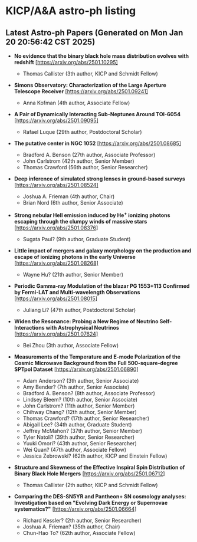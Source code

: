 # KICP/A&A astro-ph listing

## Latest Astro-ph Papers (Generated on Mon Jan 20 20:56:42 CST 2025)

- **No evidence that the binary black hole mass distribution evolves with redshift**
[https://arxiv.org/abs/2501.10295]
  + Thomas Callister (3th author, KICP and Schmidt Fellow)

- **Simons Observatory: Characterization of the Large Aperture Telescope Receiver**
[https://arxiv.org/abs/2501.09241]
  + Anna Kofman (4th author, Associate Fellow)

- **A Pair of Dynamically Interacting Sub-Neptunes Around TOI-6054**
[https://arxiv.org/abs/2501.09095]
  + Rafael Luque (29th author, Postdoctoral Scholar)

- **The putative center in NGC 1052**
[https://arxiv.org/abs/2501.08685]
  + Bradford A. Benson (27th author, Associate Professor)
  + John Carlstrom (42th author, Senior Member)
  + Thomas Crawford (56th author, Senior Researcher)

- **Deep inference of simulated strong lenses in ground-based surveys**
[https://arxiv.org/abs/2501.08524]
  + Joshua A. Frieman (4th author, Chair)
  + Brian Nord (6th author, Senior Associate)

- **Strong nebular HeII emission induced by He$^+$ ionizing photons escaping through the clumpy winds of massive stars**
[https://arxiv.org/abs/2501.08376]
  + Sugata Paul? (9th author, Graduate Student)

- **Little impact of mergers and galaxy morphology on the production and escape of ionizing photons in the early Universe**
[https://arxiv.org/abs/2501.08268]
  + Wayne Hu? (21th author, Senior Member)

- **Periodic Gamma-ray Modulation of the blazar PG 1553+113 Confirmed by Fermi-LAT and Multi-wavelength Observations**
[https://arxiv.org/abs/2501.08015]
  + Juliang Li? (47th author, Postdoctoral Scholar)

- **Widen the Resonance: Probing a New Regime of Neutrino Self-Interactions with Astrophysical Neutrinos**
[https://arxiv.org/abs/2501.07624]
  + Bei Zhou (3th author, Associate Fellow)

- **Measurements of the Temperature and E-mode Polarization of the Cosmic Microwave Background from the Full 500-square-degree SPTpol Dataset**
[https://arxiv.org/abs/2501.06890]
  + Adam Anderson? (3th author, Senior Associate)
  + Amy Bender? (7th author, Senior Associate)
  + Bradford A. Benson? (8th author, Associate Professor)
  + Lindsey Bleem? (10th author, Senior Associate)
  + John Carlstrom? (11th author, Senior Member)
  + Chihway Chang? (12th author, Senior Member)
  + Thomas Crawford? (17th author, Senior Researcher)
  + Abigail Lee? (34th author, Graduate Student)
  + Jeffrey McMahon? (37th author, Senior Member)
  + Tyler Natoli? (39th author, Senior Researcher)
  + Yuuki Omori? (43th author, Senior Researcher)
  + Wei Quan? (47th author, Associate Fellow)
  + Jessica Zebrowski? (62th author, KICP and Einstein Fellow)

- **Structure and Skewness of the Effective Inspiral Spin Distribution of Binary Black Hole Mergers**
[https://arxiv.org/abs/2501.06712]
  + Thomas Callister (2th author, KICP and Schmidt Fellow)

- **Comparing the DES-SN5YR and Pantheon+ SN cosmology analyses: Investigation based on "Evolving Dark Energy or Supernovae systematics?"**
[https://arxiv.org/abs/2501.06664]
  + Richard Kessler? (2th author, Senior Researcher)
  + Joshua A. Frieman? (35th author, Chair)
  + Chun-Hao To? (62th author, Associate Fellow)

